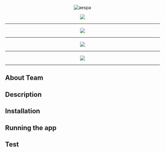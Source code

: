 <p align="center">
	<img src="https://i0.wp.com/erizos.mx/wp-content/uploads/2020/10/aespa.jpg?w=1300&ssl=1" alt="aespa" />
</p>

<center>
<img src="https://img.shields.io/badge/react-버전-skyblue"/><hr>
<img src="https://img.shields.io/badge/jdk-17-orange"/><hr>
<img src="https://img.shields.io/badge/python-버전-blue"/><hr>
<img src="https://img.shields.io/badge/maria_db-버전-navy"/><hr>
</center>

 ## About Team


## Description



## Installation


## Running the app


## Test

